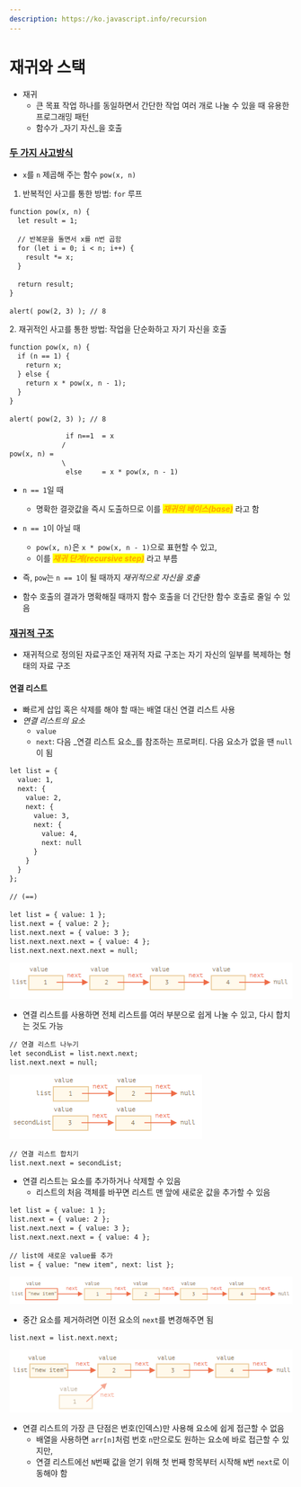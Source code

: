 ```yaml
---
description: https://ko.javascript.info/recursion
---
```


# 재귀와 스택

* 재귀
  * 큰 목표 작업 하나를 동일하면서 간단한 작업 여러 개로 나눌 수 있을 때 유용한 프로그래밍 패턴
  * 함수가 _자기 자신_을 호출



### [두 가지 사고방식](https://ko.javascript.info/recursion#ref-1095)

* `x`를 `n` 제곱해 주는 함수 `pow(x, n)`

1. 반복적인 사고를 통한 방법: `for` 루프

```
function pow(x, n) {
  let result = 1;

  // 반복문을 돌면서 x를 n번 곱함
  for (let i = 0; i < n; i++) {
    result *= x;
  }

  return result;
}

alert( pow(2, 3) ); // 8
```



2\. 재귀적인 사고를 통한 방법: 작업을 단순화하고 자기 자신을 호출

```
function pow(x, n) {
  if (n == 1) {
    return x;
  } else {
    return x * pow(x, n - 1);
  }
}

alert( pow(2, 3) ); // 8
```

```
              if n==1  = x
             /
pow(x, n) =
             \
              else     = x * pow(x, n - 1)
```

*   `n == 1`일 때

    * 명확한 결괏값을 즉시 도출하므로 이를 _<mark style="color:orange;">**재귀의 베이스(base)**</mark>_ 라고 함


* `n == 1`이 아닐 때
  * `pow(x, n)`은 `x * pow(x, n - 1)`으로 표현할 수 있고,
  * 이를 _<mark style="color:orange;">**재귀 단계(recursive step)**</mark>_ 라고 부름



* 즉, `pow`는 `n == 1`이 될 때까지 _재귀적으로 자신을 호출_
* 함수 호출의 결과가 명확해질 때까지 함수 호출을 더 간단한 함수 호출로 줄일 수 있음



### [재귀적 구조](https://ko.javascript.info/recursion#ref-1102)

* 재귀적으로 정의된 자료구조인 재귀적 자료 구조는 자기 자신의 일부를 복제하는 형태의 자료 구조



#### 연결 리스트&#x20;

* 빠르게 삽입 혹은 삭제를 해야 할 때는 배열 대신 연결 리스트 사용
* _연결 리스트의 요소_
  * `value`
  * `next`: 다음 _연결 리스트 요소_를 참조하는 프로퍼티. 다음 요소가 없을 땐 `null`이 됨

```
let list = {
  value: 1,
  next: {
    value: 2,
    next: {
      value: 3,
      next: {
        value: 4,
        next: null
      }
    }
  }
};

// (==)

let list = { value: 1 };
list.next = { value: 2 };
list.next.next = { value: 3 };
list.next.next.next = { value: 4 };
list.next.next.next.next = null;
```

![](<../../.gitbook/assets/image (4) (1) (1).png>)



* 연결 리스트를 사용하면 전체 리스트를 여러 부분으로 쉽게 나눌 수 있고, 다시 합치는 것도 가능

```
// 연결 리스트 나누기 
let secondList = list.next.next;
list.next.next = null;
```

![](<../../.gitbook/assets/image (11) (1) (1) (1).png>)



```
// 연결 리스트 합치기 
list.next.next = secondList;
```



* 연결 리스트는 요소를 추가하거나 삭제할 수 있음
  * &#x20;리스트의 처음 객체를 바꾸면 리스트 맨 앞에 새로운 값을 추가할 수 있음 &#x20;

```
let list = { value: 1 };
list.next = { value: 2 };
list.next.next = { value: 3 };
list.next.next.next = { value: 4 };

// list에 새로운 value를 추가
list = { value: "new item", next: list };
```

![](<../../.gitbook/assets/image (3) (1).png>)



* 중간 요소를 제거하려면 이전 요소의 `next`를 변경해주면 됨

```
list.next = list.next.next;
```

![](<../../.gitbook/assets/image (5) (1).png>)



* 연결 리스트의 가장 큰 단점은 번호(인덱스)만 사용해 요소에 쉽게 접근할 수 없음 &#x20;
  * 배열을 사용하면 `arr[n]`처럼 번호 `n`만으로도 원하는 요소에 바로 접근할 수 있지만,
  * 연결 리스트에선 `N`번째 값을 얻기 위해 첫 번째 항목부터 시작해 `N`번 `next`로 이동해야  함 &#x20;
